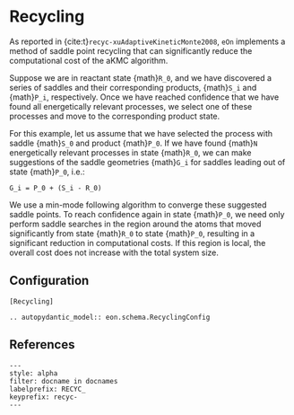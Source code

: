 # Recycling

As reported in {cite:t}`recyc-xuAdaptiveKineticMonte2008`, `eOn` implements a
method of saddle point recycling that can significantly reduce the computational
cost of the aKMC algorithm.

Suppose we are in reactant state {math}`R_0`, and we have discovered a series of
saddles and their corresponding products, {math}`S_i` and {math}`P_i`,
respectively. Once we have reached confidence that we have found all
energetically relevant processes, we select one of these processes and move to
the corresponding product state.

For this example, let us assume that we have selected the process with saddle
{math}`S_0` and product {math}`P_0`. If we have found {math}`N` energetically
relevant processes in state {math}`R_0`, we can make suggestions of the saddle
geometries {math}`G_i` for saddles leading out of state {math}`P_0`, i.e.:

```{math}
G_i = P_0 + (S_i - R_0)
```


We use a min-mode following algorithm to converge these suggested saddle points.
To reach confidence again in state {math}`P_0`, we need only perform saddle
searches in the region around the atoms that moved significantly from state
{math}`R_0` to state {math}`P_0`, resulting in a significant reduction in
computational costs. If this region is local, the overall cost does not
increase with the total system size.

## Configuration

```{code-block} ini
[Recycling]
```


```{eval-rst}
.. autopydantic_model:: eon.schema.RecyclingConfig
```

## References

```{bibliography}
---
style: alpha
filter: docname in docnames
labelprefix: RECYC_
keyprefix: recyc-
---
```

